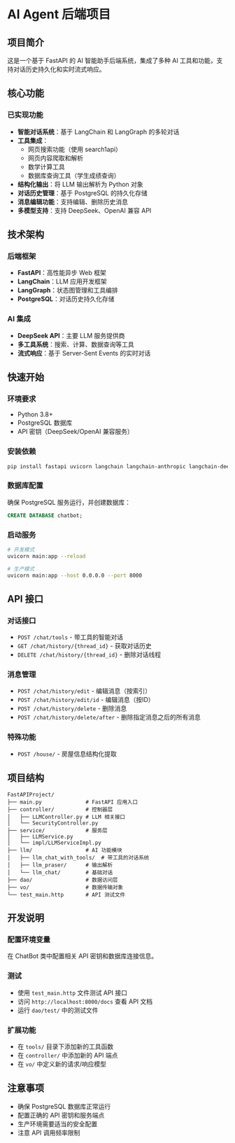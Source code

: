 # AI Agent 后端项目

## 项目简介

这是一个基于 FastAPI 的 AI 智能助手后端系统，集成了多种 AI 工具和功能，支持对话历史持久化和实时流式响应。

## 核心功能

### 已实现功能

- **智能对话系统**：基于 LangChain 和 LangGraph 的多轮对话
- **工具集成**：
  - 网页搜索功能（使用 search1api）
  - 网页内容爬取和解析
  - 数学计算工具
  - 数据库查询工具（学生成绩查询）
- **结构化输出**：将 LLM 输出解析为 Python 对象
- **对话历史管理**：基于 PostgreSQL 的持久化存储
- **消息编辑功能**：支持编辑、删除历史消息
- **多模型支持**：支持 DeepSeek、OpenAI 兼容 API

## 技术架构

### 后端框架
- **FastAPI**：高性能异步 Web 框架
- **LangChain**：LLM 应用开发框架
- **LangGraph**：状态图管理和工具编排
- **PostgreSQL**：对话历史持久化存储

### AI 集成
- **DeepSeek API**：主要 LLM 服务提供商
- **多工具系统**：搜索、计算、数据查询等工具
- **流式响应**：基于 Server-Sent Events 的实时对话

## 快速开始

### 环境要求
- Python 3.8+
- PostgreSQL 数据库
- API 密钥（DeepSeek/OpenAI 兼容服务）

### 安装依赖
```bash
pip install fastapi uvicorn langchain langchain-anthropic langchain-deepseek langchain-openai langgraph psycopg asyncpg fastmcp
```

### 数据库配置
确保 PostgreSQL 服务运行，并创建数据库：
```sql
CREATE DATABASE chatbot;
```

### 启动服务
```bash
# 开发模式
uvicorn main:app --reload

# 生产模式
uvicorn main:app --host 0.0.0.0 --port 8000
```

## API 接口

### 对话接口
- `POST /chat/tools` - 带工具的智能对话
- `GET /chat/history/{thread_id}` - 获取对话历史
- `DELETE /chat/history/{thread_id}` - 删除对话线程

### 消息管理
- `POST /chat/history/edit` - 编辑消息（按索引）
- `POST /chat/history/edit/id` - 编辑消息（按ID）
- `POST /chat/history/delete` - 删除消息
- `POST /chat/history/delete/after` - 删除指定消息之后的所有消息

### 特殊功能
- `POST /house/` - 房屋信息结构化提取

## 项目结构

```
FastAPIProject/
├── main.py              # FastAPI 应用入口
├── controller/          # 控制器层
│   ├── LLMController.py # LLM 相关接口
│   └── SecurityController.py
├── service/             # 服务层
│   ├── LLMService.py
│   └── impl/LLMServiceImpl.py
├── llm/                 # AI 功能模块
│   ├── llm_chat_with_tools/  # 带工具的对话系统
│   ├── llm_praser/      # 输出解析
│   └── llm_chat/        # 基础对话
├── dao/                 # 数据访问层
├── vo/                  # 数据传输对象
└── test_main.http       # API 测试文件
```

## 开发说明

### 配置环境变量
在 ChatBot 类中配置相关 API 密钥和数据库连接信息。

### 测试
- 使用 `test_main.http` 文件测试 API 接口
- 访问 `http://localhost:8000/docs` 查看 API 文档
- 运行 `dao/test/` 中的测试文件

### 扩展功能
- 在 `tools/` 目录下添加新的工具函数
- 在 `controller/` 中添加新的 API 端点
- 在 `vo/` 中定义新的请求/响应模型

## 注意事项

- 确保 PostgreSQL 数据库正常运行
- 配置正确的 API 密钥和服务端点
- 生产环境需要适当的安全配置
- 注意 API 调用频率限制